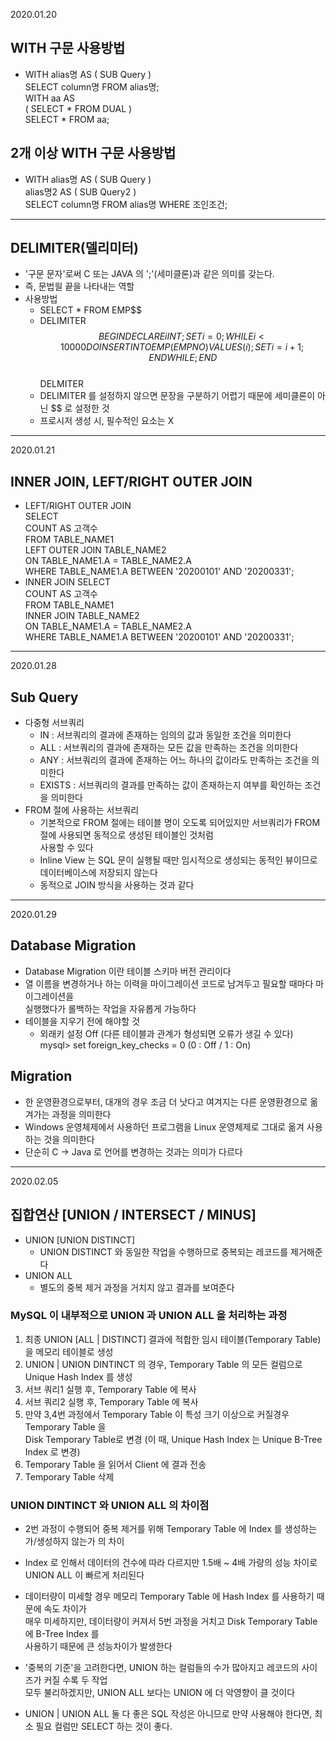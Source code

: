 2020.01.20

## WITH 구문 사용방법
 - WITH alias명 AS ( SUB Query )   
   SELECT column명 FROM alias명;   
   WITH aa AS   
   ( SELECT * FROM DUAL )   
   SELECT * FROM aa;
   
## 2개 이상 WITH 구문 사용방법
 - WITH alias명 AS ( SUB Query )    
   alias명2 AS ( SUB Query2 )   
   SELECT column명 FROM alias명 WHERE 조인조건;
   
---------------------------------------------------------------------
## DELIMITER(델리미터)
 - '구문 문자'로써 C 또는 JAVA 의 ';'(세미클론)과 같은 의미를 갖는다.
 - 즉, 문법읠 끝을 나타내는 역할
 - 사용방법
   + SELECT * FROM EMP$$   
   + DELIMITER $$   
     BEGIN   
        DECLARE i INT;   
        SET i = 0;   
        WHILE i < 10000 DO   
           INSERT INTO EMP(EMPNO) VALUES(i);   
           SET i = i + 1;   
        END WHILE;   
     END $$   
     DELMITER
    + DELIMITER 를 설정하지 않으면 문장을 구분하기 어렵기 때문에 세미클론이 아닌 $$ 로 설정한 것
    + 프로시저 생성 시, 필수적인 요소는 X

---------------------------------------------------------------------
2020.01.21

## INNER JOIN, LEFT/RIGHT OUTER JOIN
 - LEFT/RIGHT OUTER JOIN   
   SELECT   
          COUNT		AS 고객수   
    FROM	 TABLE_NAME1   
    LEFT		OUTER JOIN TABLE_NAME2   
          ON TABLE_NAME1.A = TABLE_NAME2.A   
   WHERE		TABLE_NAME1.A BETWEEN '20200101' AND '20200331';
 - INNER JOIN
   SELECT   
          COUNT		AS 고객수   
    FROM	 TABLE_NAME1   
   INNER  JOIN TABLE_NAME2   
          ON TABLE_NAME1.A = TABLE_NAME2.A   
   WHERE		TABLE_NAME1.A BETWEEN '20200101' AND '20200331';

---------------------------------------------------------------------
2020.01.28

## Sub Query
 - 다중형 서브쿼리
   + IN : 서브쿼리의 결과에 존재하는 임의의 값과 동일한 조건을 의미한다
   + ALL : 서브쿼리의 결과에 존재하는 모든 값을 만족하는 조건을 의미한다
   + ANY : 서브쿼리의 결과에 존재하는 어느 하나의 값이라도 만족하는 조건을 의미한다
   + EXISTS : 서브쿼리의 결과를 만족하는 값이 존재하는지 여부를 확인하는 조건을 의미한다
 - FROM 절에 사용하는 서브쿼리
   + 기본적으로 FROM 절에는 테이블 명이 오도록 되어있지만 서브쿼리가 FROM 절에 사용되면 동적으로 생성된 테이블인 것처럼   
     사용할 수 있다
   + Inline View 는 SQL 문이 실행될 때만 임시적으로 생성되는 동적인 뷰이므로 데이터베이스에 저장되지 않는다
   + 동적으로 JOIN 방식을 사용하는 것과 같다
   
---------------------------------------------------------------------
2020.01.29

## Database Migration
 - Database Migration 이란 테이블 스키마 버전 관리이다
 - 열 이름을 변경하거나 하는 이력을 마이그레이션 코드로 남겨두고 필요할 때마다 마이그레이션을   
   실행했다가 롤백하는 작업을 자유롭게 가능하다
 - 테이블을 지우기 전에 해야할 것
   + 외래키 설정 Off (다른 테이블과 관계가 형성되면 오류가 생길 수 있다)   
     mysql> set foreign_key_checks = 0 (0 : Off / 1 : On)
     
## Migration
 - 한 운영환경으로부터, 대개의 경우 조금 더 낫다고 여겨지는 다른 운영환경으로 옮겨가는 과정을 의미한다
 - Windows 운영체제에서 사용하던 프로그램을 Linux 운영체제로 그대로 옮겨 사용하는 것을 의미한다
 - 단순히 C -> Java 로 언어를 변경하는 것과는 의미가 다르다

---------------------------------------------------------------------
2020.02.05

## 집합연산 [UNION / INTERSECT / MINUS]
 - UNION [UNION DISTINCT]
   + UNION DISTINCT 와 동일한 작업을 수행하므로 중복되는 레코드를 제거해준다
 - UNION ALL
   + 별도의 중복 제거 과정을 거치지 않고 결과를 보여준다
   
### MySQL 이 내부적으로 UNION 과 UNION ALL 을 처리하는 과정
 1. 최종 UNION [ALL | DISTINCT] 결과에 적합한 임시 테이블(Temporary Table)을 메모리 테이블로 생성
 2. UNION | UNION DINTINCT 의 경우, Temporary Table 의 모든 컬럼으로 Unique Hash Index 를 생성
 3. 서브 쿼리1 실행 후, Temporary Table 에 복사
 4. 서브 쿼리2 실행 후, Temporary Table 에 복사
 5. 만약 3,4번 과정에서 Temporary Table 이 특성 크기 이상으로 커질경우 Temporary Table 을   
   Disk Temporary Table로 변경 (이 때, Unique Hash Index 는 Unique B-Tree Index 로 변경)
 6. Temporary Table 을 읽어서 Client 에 결과 전송   
 7. Temporary Table 삭제
 
### UNION DINTINCT 와 UNION ALL 의 차이점
 - 2번 과정이 수행되어 중복 제거를 위해 Temporary Table 에 Index 를 생성하는가/생성하지 않는가 의 차이
 - Index 로 인해서 데이터의 건수에 따라 다르지만 1.5배 ~ 4배 가량의 성능 차이로 UNION ALL 이 빠르게 처리된다
 - 데이터량이 미세할 경우 메모리 Temporary Table 에 Hash Index 를 사용하기 때문에 속도 차이가   
   매우 미세하지만, 데이터량이 커져서 5번 과정을 거치고 Disk Temporary Table 에 B-Tree Index 를   
   사용하기 때문에 큰 성능차이가 발생한다
 - '중복의 기준'을 고려한다면, UNION 하는 컬럼들의 수가 많아지고 레코드의 사이즈가 커질 수록 두 작업   
   모두 불리하겠지만, UNION ALL 보다는 UNION 에 더 악영향이 클 것이다
   
 - UNION | UNION ALL 둘 다 좋은 SQL 작성은 아니므로 만약 사용해야 한다면, 최소 필요 컬럼만 SELECT 하는 것이 좋다.
